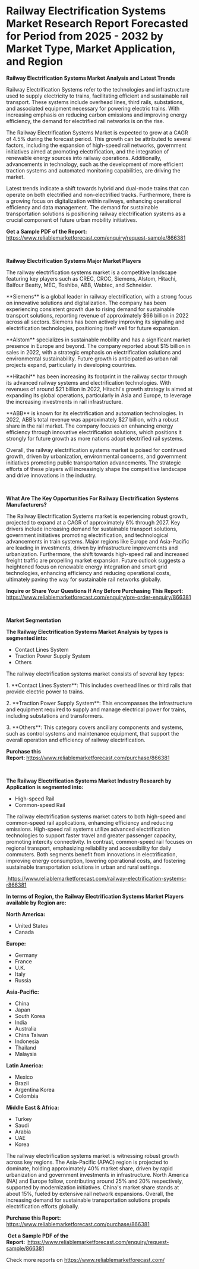 <p><h1>Railway Electrification Systems Market Research Report Forecasted for Period from 2025 -  2032 by Market Type, Market Application, and Region</h1></p><p><strong>Railway Electrification Systems Market Analysis and Latest Trends</strong></p>
<p><p>Railway Electrification Systems refer to the technologies and infrastructure used to supply electricity to trains, facilitating efficient and sustainable rail transport. These systems include overhead lines, third rails, substations, and associated equipment necessary for powering electric trains. With increasing emphasis on reducing carbon emissions and improving energy efficiency, the demand for electrified rail networks is on the rise.</p><p>The Railway Electrification Systems Market is expected to grow at a CAGR of 4.5% during the forecast period. This growth can be attributed to several factors, including the expansion of high-speed rail networks, government initiatives aimed at promoting electrification, and the integration of renewable energy sources into railway operations. Additionally, advancements in technology, such as the development of more efficient traction systems and automated monitoring capabilities, are driving the market.</p><p>Latest trends indicate a shift towards hybrid and dual-mode trains that can operate on both electrified and non-electrified tracks. Furthermore, there is a growing focus on digitalization within railways, enhancing operational efficiency and data management. The demand for sustainable transportation solutions is positioning railway electrification systems as a crucial component of future urban mobility initiatives.</p></p>
<p><strong>Get a Sample PDF of the Report:&nbsp;</strong> <a href="https://www.reliablemarketforecast.com/enquiry/request-sample/866381?utm_campaign=3528&utm_medium=2&utm_source=Github&utm_content=ia&utm_term=30032025&utm_id=railway-electrification-systems">https://www.reliablemarketforecast.com/enquiry/request-sample/866381</a></p>
<p>&nbsp;</p>
<p><strong>Railway Electrification Systems Major Market Players</strong></p>
<p><p>The railway electrification systems market is a competitive landscape featuring key players such as CREC, CRCC, Siemens, Alstom, Hitachi, Balfour Beatty, MEC, Toshiba, ABB, Wabtec, and Schneider. </p><p>**Siemens** is a global leader in railway electrification, with a strong focus on innovative solutions and digitalization. The company has been experiencing consistent growth due to rising demand for sustainable transport solutions, reporting revenue of approximately $66 billion in 2022 across all sectors. Siemens has been actively improving its signaling and electrification technologies, positioning itself well for future expansion.</p><p>**Alstom** specializes in sustainable mobility and has a significant market presence in Europe and beyond. The company reported about $15 billion in sales in 2022, with a strategic emphasis on electrification solutions and environmental sustainability. Future growth is anticipated as urban rail projects expand, particularly in developing countries. </p><p>**Hitachi** has been increasing its footprint in the railway sector through its advanced railway systems and electrification technologies. With revenues of around $21 billion in 2022, Hitachi's growth strategy is aimed at expanding its global operations, particularly in Asia and Europe, to leverage the increasing investments in rail infrastructure. </p><p>**ABB** is known for its electrification and automation technologies. In 2022, ABB’s total revenue was approximately $27 billion, with a robust share in the rail market. The company focuses on enhancing energy efficiency through innovative electrification solutions, which positions it strongly for future growth as more nations adopt electrified rail systems.</p><p>Overall, the railway electrification systems market is poised for continued growth, driven by urbanization, environmental concerns, and government initiatives promoting public transportation advancements. The strategic efforts of these players will increasingly shape the competitive landscape and drive innovations in the industry.</p></p>
<p>&nbsp;</p>
<p><strong>What Are The Key Opportunities For Railway Electrification Systems Manufacturers?</strong></p>
<p><p>The Railway Electrification Systems market is experiencing robust growth, projected to expand at a CAGR of approximately 6% through 2027. Key drivers include increasing demand for sustainable transport solutions, government initiatives promoting electrification, and technological advancements in train systems. Major regions like Europe and Asia-Pacific are leading in investments, driven by infrastructure improvements and urbanization. Furthermore, the shift towards high-speed rail and increased freight traffic are propelling market expansion. Future outlook suggests a heightened focus on renewable energy integration and smart grid technologies, enhancing efficiency and reducing operational costs, ultimately paving the way for sustainable rail networks globally.</p></p>
<p><strong>Inquire or Share Your Questions If Any Before Purchasing This Report:</strong> <a href="https://www.reliablemarketforecast.com/enquiry/pre-order-enquiry/866381?utm_campaign=3528&utm_medium=2&utm_source=Github&utm_content=ia&utm_term=30032025&utm_id=railway-electrification-systems">https://www.reliablemarketforecast.com/enquiry/pre-order-enquiry/866381</a></p>
<p>&nbsp;</p>
<p><strong>Market Segmentation</strong></p>
<p><strong>The Railway Electrification Systems Market Analysis by types is segmented into:</strong></p>
<p><ul><li>Contact Lines System</li><li>Traction Power Supply System</li><li>Others</li></ul></p>
<p><p>The railway electrification systems market consists of several key types: </p><p>1. **Contact Lines System**: This includes overhead lines or third rails that provide electric power to trains. </p><p>2. **Traction Power Supply System**: This encompasses the infrastructure and equipment required to supply and manage electrical power for trains, including substations and transformers.</p><p>3. **Others**: This category covers ancillary components and systems, such as control systems and maintenance equipment, that support the overall operation and efficiency of railway electrification.</p></p>
<p><strong>Purchase this Report:&nbsp;</strong><a href="https://www.reliablemarketforecast.com/purchase/866381?utm_campaign=3528&utm_medium=2&utm_source=Github&utm_content=ia&utm_term=30032025&utm_id=railway-electrification-systems">https://www.reliablemarketforecast.com/purchase/866381</a></p>
<p>&nbsp;</p>
<p><strong>The Railway Electrification Systems Market Industry Research by Application is segmented into:</strong></p>
<p><ul><li>High-speed Rail</li><li>Common-speed Rail</li></ul></p>
<p><p>The railway electrification systems market caters to both high-speed and common-speed rail applications, enhancing efficiency and reducing emissions. High-speed rail systems utilize advanced electrification technologies to support faster travel and greater passenger capacity, promoting intercity connectivity. In contrast, common-speed rail focuses on regional transport, emphasizing reliability and accessibility for daily commuters. Both segments benefit from innovations in electrification, improving energy consumption, lowering operational costs, and fostering sustainable transportation solutions in urban and rural settings.</p></p>
<p><a href="https://www.reliablemarketforecast.com/railway-electrification-systems-r866381?utm_campaign=3528&utm_medium=2&utm_source=Github&utm_content=ia&utm_term=30032025&utm_id=railway-electrification-systems">&nbsp;https://www.reliablemarketforecast.com/railway-electrification-systems-r866381</a></p>
<p><strong>In terms of Region, the Railway Electrification Systems Market Players available by Region are:</strong></p>
<p>
    <p> <strong> North America: </strong>
        <ul>
            <li>United States</li>
            <li>Canada</li>
        </ul>
        </p> 
    <p> <strong> Europe: </strong>
        <ul>
            <li>Germany</li>
            <li>France</li>
            <li>U.K.</li>
            <li>Italy</li>
            <li>Russia</li>
        </ul>
        </p> 
    <p> <strong> Asia-Pacific: </strong>
        <ul>
            <li>China</li>
            <li>Japan</li>
            <li>South Korea</li>
            <li>India</li>
            <li>Australia</li>
            <li>China Taiwan</li>
            <li>Indonesia</li>
            <li>Thailand</li>
            <li>Malaysia</li>
        </ul>
        </p> 
    <p> <strong> Latin America: </strong>
        <ul>
            <li>Mexico</li>
            <li>Brazil</li>
            <li>Argentina Korea</li>
            <li>Colombia</li>
        </ul>
        </p> 
    <p> <strong> Middle East & Africa: </strong>
        <ul>
            <li>Turkey</li>
            <li>Saudi</li>
            <li>Arabia</li>
            <li>UAE</li>
            <li>Korea</li>
        </ul>
    </p>
    </p>
<p><p>The railway electrification systems market is witnessing robust growth across key regions. The Asia-Pacific (APAC) region is projected to dominate, holding approximately 40% market share, driven by rapid urbanization and government investments in infrastructure. North America (NA) and Europe follow, contributing around 25% and 20% respectively, supported by modernization initiatives. China's market share stands at about 15%, fueled by extensive rail network expansions. Overall, the increasing demand for sustainable transportation solutions propels electrification efforts globally.</p></p>
<p><strong>Purchase this Report: </strong><a href="https://www.reliablemarketforecast.com/purchase/866381?utm_campaign=3528&utm_medium=2&utm_source=Github&utm_content=ia&utm_term=30032025&utm_id=railway-electrification-systems">https://www.reliablemarketforecast.com/purchase/866381</a></p>
<p>&nbsp;<strong>Get a Sample PDF of the Report:&nbsp;&nbsp;</strong><a href="https://www.reliablemarketforecast.com/enquiry/request-sample/866381?utm_campaign=3528&utm_medium=2&utm_source=Github&utm_content=ia&utm_term=30032025&utm_id=railway-electrification-systems">https://www.reliablemarketforecast.com/enquiry/request-sample/866381</a></p>
<p><strong></strong></p>
<p>Check more reports on <a href="https://www.reliablemarketforecast.com/?utm_campaign=3528&utm_medium=2&utm_source=Github&utm_content=ia&utm_term=30032025&utm_id=railway-electrification-systems">https://www.reliablemarketforecast.com/</a></p>